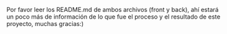 Por favor leer los README.md de ambos archivos (front y back), ahí estará un poco más de información de lo que fue el proceso y el resultado de este proyecto, muchas gracias:)
